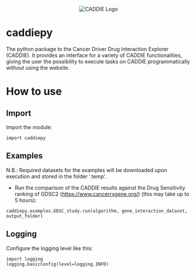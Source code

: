 <p align="center">
  <img alt="CADDIE Logo" src="https://github.com/Maiykol/caddiepy/blob/main/caddie_logo.png?raw=true" />
</p>


# caddiepy

The python package to the Cancer Driver Drug Interaction Explorer (CADDIE). It  provides an interface for a variety of CADDIE functionalities, giving the user the possibility to execute tasks on CADDIE programmatically without using the website.


# How to use

## Import
Import the module:
```
import caddiepy
```

## Examples
N.B.: Required datasets for the examples will be downloaded upon execution and stored in the folder '.temp'.

- Run the comparison of the CADDIE results against the Drug Sensitivity ranking of GDSC2 (https://www.cancerrxgene.org/) (this may take up to 5 hours):
```
caddiepy.examples.GDSC_study.run(algorithm, gene_interaction_dataset, output_folder)
```

## Logging
Configure the logging level like this:
```
import logging
logging.basicConfig(level=logging.INFO)
```